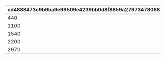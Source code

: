 |cd4888473c9b9ba9e99509e4239bb0d8f8859a279734780683d7fddc7dbfe86a|b612144817f82c2b9eb32b6d3657a8051c4eeb0ca648026fb86d66ce76653015|6d36415b767419759727cc49d7d065b224a56476e47553dea5ff5bbad5065e27|f9ced1f76c5daf2311fc4a17ba5c28ae1ce86145898c04bd12c98c1cfd106295|cd78fde01990193bf8b2190a39f86b2b16f9bf275c0847b0bf19d128cab94f0a|6dc2335a055fb2984ee4544c3f4809f0b10ecd1ac5ecf3eae1d853d704557321|56eee6709324bb0eeed8a978f3fd7cf3c51c3a368a3bd5dc9b3d1fe4164ce8c8|9543aeb1732b2d13799c08d55786c66ee9afaf3b40a3705f4d684aede81652d9|
| --- | --- | --- | --- | --- | --- | --- | --- |
|440|4000|100|4|1|1|400|0|
|1100|10000|120|10|2|2|1000|0|
|1540|14000|140|12|3|3|1400|0|
|2200|20000|170|14|4|4|2000|0|
|2970|27000|200|16|5|5|2700|0|
